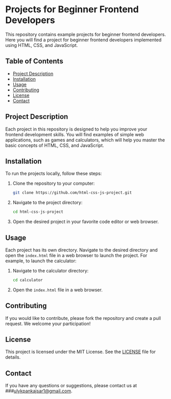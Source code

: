 # Projects for Beginner Frontend Developers

This repository contains example projects for beginner frontend developers. Here you will find a project for beginner frontend developers implemented using HTML, CSS, and JavaScript.

## Table of Contents

- [Project Description](#project-description)
- [Installation](#installation)
- [Usage](#usage)
- [Contributing](#contributing)
- [License](#license)
- [Contact](#contact)

## Project Description

Each project in this repository is designed to help you improve your frontend development skills. You will find examples of simple web applications, such as games and calculators, which will help you master the basic concepts of HTML, CSS, and JavaScript.

## Installation

To run the projects locally, follow these steps:

1. Clone the repository to your computer:
    ```bash
    git clone https://github.com/html-css-js-project.git
    ```
2. Navigate to the project directory:
    ```bash
    cd html-css-js-project
    ```
3. Open the desired project in your favorite code editor or web browser.

## Usage

Each project has its own directory. Navigate to the desired directory and open the `index.html` file in a web browser to launch the project. For example, to launch the calculator:

1. Navigate to the calculator directory:
    ```bash
    cd calculator
    ```
2. Open the `index.html` file in a web browser.


## Contributing

If you would like to contribute, please fork the repository and create a pull request. We welcome your participation! 

## License

This project is licensed under the MIT License. See the [LICENSE](LICENSE) file for details.

## Contact

If you have any questions or suggestions, please contact us at ###ulykpankajsar1@gmail.com.
